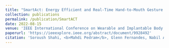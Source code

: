 ```yaml
---
title: "SmartAct: Energy Efficient and Real-Time Hand-to-Mouth Gesture Detection Using Wearable RGB-T"
collection: publications
permalink: /publication/SmartACT
date: 2022-08-15
venue: 'IEEE International Conference on Wearable and Implantable Body Sensor Networks (BSN)'
paperurl: 'https://ieeexplore.ieee.org/abstract/document/9928492'
citation: 'Soroush Shahi, <b>Mahdi Pedram</b>, Glenn Fernandes, Nabil Alshurafa (2022). <i>BSN 2022</i>.'
---
```

